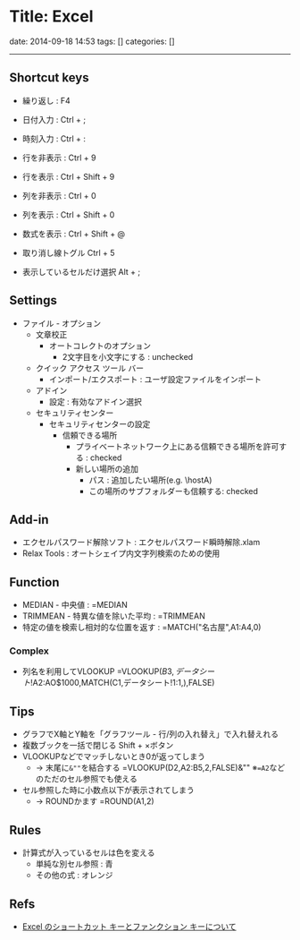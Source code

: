 # Title: Excel

date: 2014-09-18 14:53
tags: []
categories: []

---

## Shortcut keys

* 繰り返し :
		F4
* 日付入力 :
		Ctrl + ;
* 時刻入力 :
		Ctrl + :
* 行を非表示 :
		Ctrl + 9
* 行を表示 :
		Ctrl + Shift + 9
* 列を非表示 :
		Ctrl + 0
* 列を表示 :
		Ctrl + Shift + 0
* 数式を表示 :
		Ctrl + Shift + @
* 取り消し線トグル
		Ctrl + 5

* 表示しているセルだけ選択
		Alt + ;

## Settings

* ファイル - オプション
	* 文章校正
		* オートコレクトのオプション
			* 2文字目を小文字にする : unchecked
	* クイック アクセス ツール バー
		* インポート/エクスポート : ユーザ設定ファイルをインポート
	* アドイン
		* 設定 : 有効なアドイン選択
	* セキュリティセンター
		* セキュリティセンターの設定
			* 信頼できる場所
				* プライベートネットワーク上にある信頼できる場所を許可する : checked
				* 新しい場所の追加
					* パス : 追加したい場所(e.g. \\hostA\)
					* この場所のサブフォルダーも信頼する: checked

## Add-in

* エクセルパスワード解除ソフト : エクセルパスワード瞬時解除.xlam
* Relax Tools                  : オートシェイプ内文字列検索のための使用

## Function

* MEDIAN - 中央値 :
		=MEDIAN
* TRIMMEAN - 特異な値を除いた平均 :
		=TRIMMEAN
* 特定の値を検索し相対的な位置を返す :
		=MATCH("名古屋",A1:A4,0)

### Complex

* 列名を利用してVLOOKUP
		=VLOOKUP($B3,データシート!$A$2:$AO$1000,MATCH(C1,データシート!1:1,),FALSE)

## Tips

* グラフでX軸とY軸を「グラフツール - 行/列の入れ替え」で入れ替えれる
* 複数ブックを一括で閉じる
		Shift + ×ボタン
* VLOOKUPなどでマッチしないとき0が返ってしまう
	* -> 末尾に`&""`を結合する
			=VLOOKUP(D2,A2:B5,2,FALSE)&""
			※`=A2`などのただのセル参照でも使える
* セル参照した時に小数点以下が表示されてしまう
	* -> ROUNDかます
			=ROUND(A1,2)

## Rules

* 計算式が入っているセルは色を変える
	* 単純な別セル参照 : 青
	* その他の式 : オレンジ

## Refs

* [Excel のショートカット キーとファンクション キーについて](http://office.microsoft.com/ja-jp/excel-help/HP010073848.aspx)

